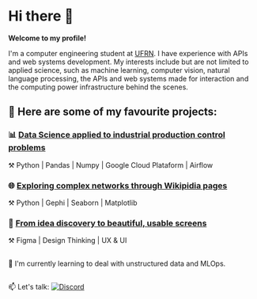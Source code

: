 # Hi there 👋

**Welcome to my profile!**

I'm a computer engineering student at [UFRN](https://www.ufrn.br/). I have experience with APIs and web systems development. My interests include but are not limited to applied science, such as machine learning, computer vision, natural language processing, the APIs and web systems made for interaction and the computing power infrastructure behind the scenes.
 

## 📂 Here are some of my favourite projects:

### 📊 [Data Science applied to industrial production control problems](https://github.com/deborahmoreira/data_science_ind_40)

⚒️ Python | Pandas | Numpy | Google Cloud Plataform | Airflow 

### 🌐 [Exploring complex networks through Wikipidia pages](https://github.com/deborahmoreira/data_structure_ii/tree/main/wikipedia_network)
⚒️ Python | Gephi | Seaborn | Matplotlib

### :calling: [From idea discovery to beautiful, usable screens](https://ballistic-budget-12a.notion.site/Deborah-Moreira-de6e875635c340c09536fee277609715)
⚒️ Figma | Design Thinking | UX & UI

##


🌱 I'm currently learning to deal with unstructured data and MLOps.
##
:mailbox: Let's talk: [![Discord](https://img.shields.io/badge/Discord-7289DA?style=for-the-badge&logo=discord&logoColor=white)](https://discordapp.com/channels/@me/Deborah#3598)
